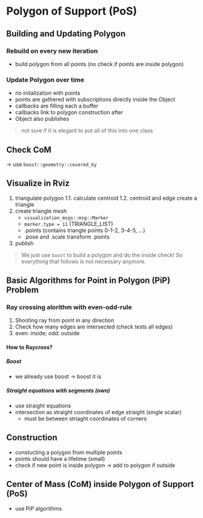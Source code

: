 # Polygon of Support (PoS)
## Building and Updating Polygon
### Rebuild on every new iteration
- build polygon from all points (no check if points are inside polygon)

### Update Polygon over time
- no initalization with points
- points are gathered with subscriptions directly inside the Object
- callbacks are filling each a buffer
- callbacks link to polygon construction after
- Object also publishes
> not sure if it is elegant to put all of this into one class

## Check CoM
-> use `boost::geometry::covered_by`

## Visualize in Rviz
1. triangulate polygon
    1.1. calculate centroid
    1.2. centroid and edge create a triangle
2. create triangle mesh
    - `visualization_msgs::msg::Marker`
    - `marker.type = 11` (TRIANGLE_LIST)
    - .points (contains triangle points 0-1-2, 3-4-5, ...)
    - .pose and .scale transform .points
3. publish

> We just use `boost` to build a polygon and do the inside check!
> So everything that follows is not necessary anymore.
## Basic Algorithms for Point in Polygon (PiP) Problem
### Ray crossing alorithm with even-odd-rule
1. Shooting ray from point in any direction
2. Check how many edges are intersected (check tests all edges)
3. even: inside; odd: outside

#### How to Raycross?
##### Boost
- we already use boost
-> boost it is
##### Straight equations with segments (own)
- use straight equations
- intersection as straight coordinates of edge straight (single scalar)
    - must be between striaght coordinates of corners

## Construction
- constucting a polygon from multiple points
- points should have a lifetime (small)
- check if new point is inside polygon -> add to polygon if outside

## Center of Mass (CoM) inside Polygon of Support (PoS)
- use PiP algorithms
